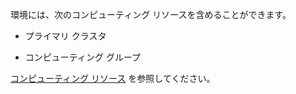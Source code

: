 環境には、次のコンピューティング リソースを含めることができます。

-   プライマリ クラスタ

-   コンピューティング グループ

[コンピューティング リソース](nmr1658424425362.md) を参照してください。
